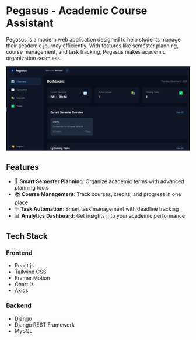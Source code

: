 # Pegasus - Academic Course Assistant

Pegasus is a modern web application designed to help students manage their academic journey efficiently. With features like semester planning, course management, and task tracking, Pegasus makes academic organization seamless.

![Pegasus Dashboard](frontend/src/assets/images/dashboard.png)

## Features

-   🎯 **Smart Semester Planning**: Organize academic terms with advanced planning tools
-   📚 **Course Management**: Track courses, credits, and progress in one place
-   ✨ **Task Automation**: Smart task management with deadline tracking
-   📊 **Analytics Dashboard**: Get insights into your academic performance

## Tech Stack

### Frontend

-   React.js
-   Tailwind CSS
-   Framer Motion
-   Chart.js
-   Axios

### Backend

-   Django
-   Django REST Framework
-   MySQL
